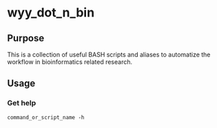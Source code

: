 # wyy_dot_n_bin

## Purpose
This is a collection of useful BASH scripts and aliases to automatize the workflow in bioinformatics related research.

## Usage
### Get help
```
command_or_script_name -h
```

